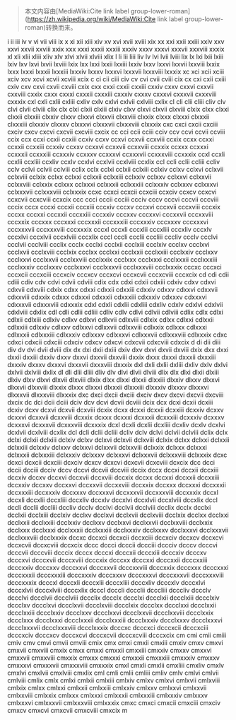 > 本文内容由[MediaWiki:Cite link label group-lower-roman](https://zh.wikipedia.org/wiki/MediaWiki:Cite link label group-lower-roman)转换而来。


i ii iii iv v vi vii viii ix x xi xii xiii xiv xv xvi xvii xviii xix xx xxi xxii xxiii xxiv xxv xxvi xxvii xxviii xxix xxx xxxi xxxii xxxiii xxxiv xxxv xxxvi xxxvii xxxviii xxxix xl xli xlii xliii xliv xlv xlvi xlvii xlviii xlix l li lii liii liv lv lvi lvii lviii lix lx lxi lxii lxiii lxiv lxv lxvi lxvii lxviii lxix lxx lxxi lxxii lxxiii lxxiv lxxv lxxvi lxxvii lxxviii lxxix lxxx lxxxi lxxxii lxxxiii lxxxiv lxxxv lxxxvi lxxxvii lxxxviii lxxxix xc xci xcii xciii xciv xcv xcvi xcvii xcviii xcix c ci cii ciii civ cv cvi cvii cviii cix cx cxi cxii cxiii cxiv cxv cxvi cxvii cxviii cxix cxx cxxi cxxii cxxiii cxxiv cxxv cxxvi cxxvii cxxviii cxxix cxxx cxxxi cxxxii cxxxiii cxxxiv cxxxv cxxxvi cxxxvii cxxxviii cxxxix cxl cxli cxlii cxliii cxliv cxlv cxlvi cxlvii cxlviii cxlix cl cli clii cliii cliv clv clvi clvii clviii clix clx clxi clxii clxiii clxiv clxv clxvi clxvii clxviii clxix clxx clxxi clxxii clxxiii clxxiv clxxv clxxvi clxxvii clxxviii clxxix clxxx clxxxi clxxxii clxxxiii clxxxiv clxxxv clxxxvi clxxxvii clxxxviii clxxxix cxc cxci cxcii cxciii cxciv cxcv cxcvi cxcvii cxcviii cxcix cc cci ccii cciii cciv ccv ccvi ccvii ccviii ccix ccx ccxi ccxii ccxiii ccxiv ccxv ccxvi ccxvii ccxviii ccxix ccxx ccxxi ccxxii ccxxiii ccxxiv ccxxv ccxxvi ccxxvii ccxxviii ccxxix ccxxx ccxxxi ccxxxii ccxxxiii ccxxxiv ccxxxv ccxxxvi ccxxxvii ccxxxviii ccxxxix ccxl ccxli ccxlii ccxliii ccxliv ccxlv ccxlvi ccxlvii ccxlviii ccxlix ccl ccli cclii ccliii ccliv cclv cclvi cclvii cclviii cclix cclx cclxi cclxii cclxiii cclxiv cclxv cclxvi cclxvii cclxviii cclxix cclxx cclxxi cclxxii cclxxiii cclxxiv cclxxv cclxxvi cclxxvii cclxxviii cclxxix cclxxx cclxxxi cclxxxii cclxxxiii cclxxxiv cclxxxv cclxxxvi cclxxxvii cclxxxviii cclxxxix ccxc ccxci ccxcii ccxciii ccxciv ccxcv ccxcvi ccxcvii ccxcviii ccxcix ccc ccci cccii ccciii ccciv cccv cccvi cccvii cccviii cccix cccx cccxi cccxii cccxiii cccxiv cccxv cccxvi cccxvii cccxviii cccxix cccxx cccxxi cccxxii cccxxiii cccxxiv cccxxv cccxxvi cccxxvii cccxxviii cccxxix cccxxx cccxxxi cccxxxii cccxxxiii cccxxxiv cccxxxv cccxxxvi cccxxxvii cccxxxviii cccxxxix cccxl cccxli cccxlii cccxliii cccxliv cccxlv cccxlvi cccxlvii cccxlviii cccxlix cccl cccli ccclii cccliii cccliv ccclv ccclvi ccclvii ccclviii ccclix ccclx ccclxi ccclxii ccclxiii ccclxiv ccclxv ccclxvi ccclxvii ccclxviii ccclxix ccclxx ccclxxi ccclxxii ccclxxiii ccclxxiv ccclxxv ccclxxvi ccclxxvii ccclxxviii ccclxxix ccclxxx ccclxxxi ccclxxxii ccclxxxiii ccclxxxiv ccclxxxv ccclxxxvi ccclxxxvii ccclxxxviii ccclxxxix cccxc cccxci cccxcii cccxciii cccxciv cccxcv cccxcvi cccxcvii cccxcviii cccxcix cd cdi cdii cdiii cdiv cdv cdvi cdvii cdviii cdix cdx cdxi cdxii cdxiii cdxiv cdxv cdxvi cdxvii cdxviii cdxix cdxx cdxxi cdxxii cdxxiii cdxxiv cdxxv cdxxvi cdxxvii cdxxviii cdxxix cdxxx cdxxxi cdxxxii cdxxxiii cdxxxiv cdxxxv cdxxxvi cdxxxvii cdxxxviii cdxxxix cdxl cdxli cdxlii cdxliii cdxliv cdxlv cdxlvi cdxlvii cdxlviii cdxlix cdl cdli cdlii cdliii cdliv cdlv cdlvi cdlvii cdlviii cdlix cdlx cdlxi cdlxii cdlxiii cdlxiv cdlxv cdlxvi cdlxvii cdlxviii cdlxix cdlxx cdlxxi cdlxxii cdlxxiii cdlxxiv cdlxxv cdlxxvi cdlxxvii cdlxxviii cdlxxix cdlxxx cdlxxxi cdlxxxii cdlxxxiii cdlxxxiv cdlxxxv cdlxxxvi cdlxxxvii cdlxxxviii cdlxxxix cdxc cdxci cdxcii cdxciii cdxciv cdxcv cdxcvi cdxcvii cdxcviii cdxcix d di dii diii div dv dvi dvii dviii dix dx dxi dxii dxiii dxiv dxv dxvi dxvii dxviii dxix dxx dxxi dxxii dxxiii dxxiv dxxv dxxvi dxxvii dxxviii dxxix dxxx dxxxi dxxxii dxxxiii dxxxiv dxxxv dxxxvi dxxxvii dxxxviii dxxxix dxl dxli dxlii dxliii dxliv dxlv dxlvi dxlvii dxlviii dxlix dl dli dlii dliii dliv dlv dlvi dlvii dlviii dlix dlx dlxi dlxii dlxiii dlxiv dlxv dlxvi dlxvii dlxviii dlxix dlxx dlxxi dlxxii dlxxiii dlxxiv dlxxv dlxxvi dlxxvii dlxxviii dlxxix dlxxx dlxxxi dlxxxii dlxxxiii dlxxxiv dlxxxv dlxxxvi dlxxxvii dlxxxviii dlxxxix dxc dxci dxcii dxciii dxciv dxcv dxcvi dxcvii dxcviii dxcix dc dci dcii dciii dciv dcv dcvi dcvii dcviii dcix dcx dcxi dcxii dcxiii dcxiv dcxv dcxvi dcxvii dcxviii dcxix dcxx dcxxi dcxxii dcxxiii dcxxiv dcxxv dcxxvi dcxxvii dcxxviii dcxxix dcxxx dcxxxi dcxxxii dcxxxiii dcxxxiv dcxxxv dcxxxvi dcxxxvii dcxxxviii dcxxxix dcxl dcxli dcxlii dcxliii dcxliv dcxlv dcxlvi dcxlvii dcxlviii dcxlix dcl dcli dclii dcliii dcliv dclv dclvi dclvii dclviii dclix dclx dclxi dclxii dclxiii dclxiv dclxv dclxvi dclxvii dclxviii dclxix dclxx dclxxi dclxxii dclxxiii dclxxiv dclxxv dclxxvi dclxxvii dclxxviii dclxxix dclxxx dclxxxi dclxxxii dclxxxiii dclxxxiv dclxxxv dclxxxvi dclxxxvii dclxxxviii dclxxxix dcxc dcxci dcxcii dcxciii dcxciv dcxcv dcxcvi dcxcvii dcxcviii dcxcix dcc dcci dccii dcciii dcciv dccv dccvi dccvii dccviii dccix dccx dccxi dccxii dccxiii dccxiv dccxv dccxvi dccxvii dccxviii dccxix dccxx dccxxi dccxxii dccxxiii dccxxiv dccxxv dccxxvi dccxxvii dccxxviii dccxxix dccxxx dccxxxi dccxxxii dccxxxiii dccxxxiv dccxxxv dccxxxvi dccxxxvii dccxxxviii dccxxxix dccxl dccxli dccxlii dccxliii dccxliv dccxlv dccxlvi dccxlvii dccxlviii dccxlix dccl dccli dcclii dccliii dccliv dcclv dcclvi dcclvii dcclviii dcclix dcclx dcclxi dcclxii dcclxiii dcclxiv dcclxv dcclxvi dcclxvii dcclxviii dcclxix dcclxx dcclxxi dcclxxii dcclxxiii dcclxxiv dcclxxv dcclxxvi dcclxxvii dcclxxviii dcclxxix dcclxxx dcclxxxi dcclxxxii dcclxxxiii dcclxxxiv dcclxxxv dcclxxxvi dcclxxxvii dcclxxxviii dcclxxxix dccxc dccxci dccxcii dccxciii dccxciv dccxcv dccxcvi dccxcvii dccxcviii dccxcix dccc dccci dcccii dccciii dccciv dcccv dcccvi dcccvii dcccviii dcccix dcccx dcccxi dcccxii dcccxiii dcccxiv dcccxv dcccxvi dcccxvii dcccxviii dcccxix dcccxx dcccxxi dcccxxii dcccxxiii dcccxxiv dcccxxv dcccxxvi dcccxxvii dcccxxviii dcccxxix dcccxxx dcccxxxi dcccxxxii dcccxxxiii dcccxxxiv dcccxxxv dcccxxxvi dcccxxxvii dcccxxxviii dcccxxxix dcccxl dcccxli dcccxlii dcccxliii dcccxliv dcccxlv dcccxlvi dcccxlvii dcccxlviii dcccxlix dcccl dcccli dccclii dcccliii dcccliv dccclv dccclvi dccclvii dccclviii dccclix dccclx dccclxi dccclxii dccclxiii dccclxiv dccclxv dccclxvi dccclxvii dccclxviii dccclxix dccclxx dccclxxi dccclxxii dccclxxiii dccclxxiv dccclxxv dccclxxvi dccclxxvii dccclxxviii dccclxxix dccclxxx dccclxxxi dccclxxxii dccclxxxiii dccclxxxiv dccclxxxv dccclxxxvi dccclxxxvii dccclxxxviii dccclxxxix dcccxc dcccxci dcccxcii dcccxciii dcccxciv dcccxcv dcccxcvi dcccxcvii dcccxcviii dcccxcix cm cmi cmii cmiii cmiv cmv cmvi cmvii cmviii cmix cmx cmxi cmxii cmxiii cmxiv cmxv cmxvi cmxvii cmxviii cmxix cmxx cmxxi cmxxii cmxxiii cmxxiv cmxxv cmxxvi cmxxvii cmxxviii cmxxix cmxxx cmxxxi cmxxxii cmxxxiii cmxxxiv cmxxxv cmxxxvi cmxxxvii cmxxxviii cmxxxix cmxl cmxli cmxlii cmxliii cmxliv cmxlv cmxlvi cmxlvii cmxlviii cmxlix cml cmli cmlii cmliii cmliv cmlv cmlvi cmlvii cmlviii cmlix cmlx cmlxi cmlxii cmlxiii cmlxiv cmlxv cmlxvi cmlxvii cmlxviii cmlxix cmlxx cmlxxi cmlxxii cmlxxiii cmlxxiv cmlxxv cmlxxvi cmlxxvii cmlxxviii cmlxxix cmlxxx cmlxxxi cmlxxxii cmlxxxiii cmlxxxiv cmlxxxv cmlxxxvi cmlxxxvii cmlxxxviii cmlxxxix cmxc cmxci cmxcii cmxciii cmxciv cmxcv cmxcvi cmxcvii cmxcviii cmxcix m
